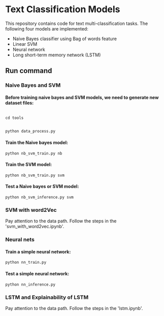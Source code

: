 # Text Classification Models
This repository contains code for text multi-classification tasks. The following four models are implemented:
- Naive Bayes classifier using Bag of words feature
- Linear SVM
- Neural network
- Long short-term memory network (LSTM)

## Run command
### Naive Bayes and SVM
#### Before training naive bayes and SVM models, we need to generate new dataset files:
<code>
cd tools

python data_process.py
</code>

#### Train the Naive bayes model:
<code>python nb_svm_train.py nb</code>

#### Train the SVM model:
<code>python nb_svm_train.py svm</code>

#### Test a Naive bayes or SVM model:
<code>python nb_svm_inference.py svm</code>

### SVM with word2Vec
Pay attention to the data path. Follow the steps in the 'svm_with_word2vec.ipynb'.

### Neural nets
#### Train a simple neural network:
<code>python nn_train.py</code>

#### Test a simple neural network:
<code>python nn_inference.py</code>

### LSTM and Explainability of LSTM
Pay attention to the data path. Follow the steps in the 'lstm.ipynb'.
